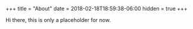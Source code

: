 +++
title = "About"
date = 2018-02-18T18:59:38-06:00
hidden = true
+++

Hi there, this is only a placeholder for now.
